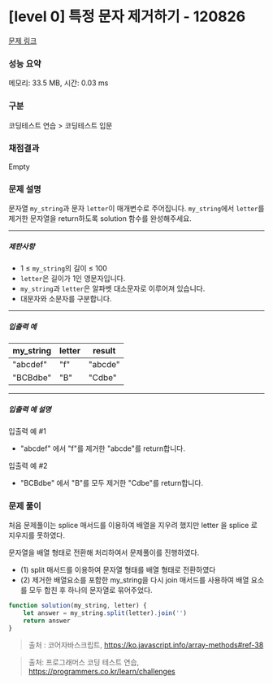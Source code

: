 # [level 0] 특정 문자 제거하기 - 120826 

[문제 링크](https://school.programmers.co.kr/learn/courses/30/lessons/120826) 

### 성능 요약

메모리: 33.5 MB, 시간: 0.03 ms

### 구분

코딩테스트 연습 > 코딩테스트 입문

### 채점결과

Empty

### 문제 설명

<p>문자열 <code>my_string</code>과 문자 <code>letter</code>이 매개변수로 주어집니다. <code>my_string</code>에서 <code>letter</code>를 제거한 문자열을 return하도록 solution 함수를 완성해주세요.</p>

<hr>

<h5>제한사항</h5>

<ul>
<li>1 ≤ <code>my_string</code>의 길이 ≤ 100</li>
<li><code>letter</code>은 길이가 1인 영문자입니다.</li>
<li><code>my_string</code>과 <code>letter</code>은 알파벳 대소문자로 이루어져 있습니다.</li>
<li>대문자와 소문자를 구분합니다.</li>
</ul>

<hr>

<h5>입출력 예</h5>
<table class="table">
        <thead><tr>
<th>my_string</th>
<th>letter</th>
<th>result</th>
</tr>
</thead>
        <tbody><tr>
<td>"abcdef"</td>
<td>"f"</td>
<td>"abcde"</td>
</tr>
<tr>
<td>"BCBdbe"</td>
<td>"B"</td>
<td>"Cdbe"</td>
</tr>
</tbody>
      </table>
<hr>

<h5>입출력 예 설명</h5>

<p>입출력 예 #1</p>

<ul>
<li>"abcdef" 에서 "f"를 제거한 "abcde"를 return합니다.</li>
</ul>

<p>입출력 예 #2</p>

<ul>
<li>"BCBdbe" 에서 "B"를 모두 제거한 "Cdbe"를 return합니다.</li>
</ul>


### 문제 풀이
처음 문제풀이는 splice 매서드를 이용하여 배열을 지우려 했지만 letter 을 splice 로 지우지를 못하였다.

문자열을 배열 형태로 전환해 처리하여서 문제풀이를 진행하였다.

- (1) split 매서드를 이용하여 문자열 형태를 배열 형태로 전환하였다
- (2) 제거한 배열요소를 포함한 my_string을 다시 join 매서드를 사용하여 배열 요소를 모두 합친 후 하나의 문자열로 묶어주었다.

```js
function solution(my_string, letter) {
    let answer = my_string.split(letter).join('')
    return answer
}
```



> 출처 : 코어자바스크립트, https://ko.javascript.info/array-methods#ref-38

> 출처: 프로그래머스 코딩 테스트 연습, https://programmers.co.kr/learn/challenges

